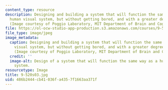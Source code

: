 ```yaml
---
content_type: resource
description: Designing and building a system that will function the same way as a
  human visual system, but without getting bored, and with a greater degree of accuracy.
  (Image courtesy of Poggio Laboratory, MIT Department of Brain and Cognitive Sciences.)
file: https://ol-ocw-studio-app-production.s3.amazonaws.com/courses/9-520-statistical-learning-theory-and-applications-spring-2003/486b2444cb41036fa4357f1663aa371f_9-520s03.jpg
file_type: image/jpeg
image_metadata:
  caption: Designing and building a system that will function the same way as a human
    visual system, but without getting bored, and with a greater degree of accuracy.
    (Image courtesy of Poggio Laboratory, MIT Department of Brain and Cognitive Sciences.)
  credit: ''
  image-alt: Design of a system that will function the same way as a human visual
    system.
resourcetype: Image
title: 9-520s03.jpg
uid: 486b2444-cb41-036f-a435-7f1663aa371f
---
```

